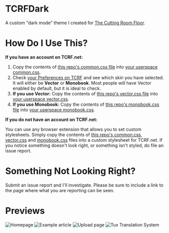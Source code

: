 # TCRFDark
A custom "dark mode" theme I created for [The Cutting Room Floor](https://tcrf.net).

# How Do I Use This?
**If you have an account on TCRF.net:**
1. Copy the contents of [this repo's common.css file](https://raw.githubusercontent.com/TF2CutContentWiki/TCRFDark/main/common.css) into [your userspace common.css](https://tcrf.net/Special:MyPage/common.css).
2. Check [your Preferences on TCRF](https://tcrf.net/Special:Preferences#mw-prefsection-rendering) and see which skin you have selected. It will either be **Vector** or **Monobook**. Most people will have Vector enabled by default, but it is ideal to check.
3. **If you use Vector:** Copy the contents of [this repo's vector.css file](https://raw.githubusercontent.com/TF2CutContentWiki/TCRFDark/main/vector.css) into [your userspace vector.css](https://tcrf.net/Special:MyPage/vector.css).
4. **If you use Monobook:** Copy the contents of [this repo's monobook.css file](https://raw.githubusercontent.com/TF2CutContentWiki/TCRFDark/main/monobook.css) into [your userspace monobook.css](https://tcrf.net/Special:MyPage/monobook.css).

**If you do not have an account on TCRF.net:**

You can use any browser extension that allows you to set custom stylesheets. Simply copy the contents of [this repo's common.css](https://raw.githubusercontent.com/TF2CutContentWiki/TCRFDark/main/common.css), [vector.css](https://raw.githubusercontent.com/TF2CutContentWiki/TCRFDark/main/vector.css) and [monobook.css](https://raw.githubusercontent.com/TF2CutContentWiki/TCRFDark/main/monobook.css) files into a custom stylesheet for TCRF.net.
If you notice something doesn't look right, or something isn't styled, do file an issue report.

# Something Not Looking Right?
Submit an issue report and I'll investigate. Please be sure to include a link to the page where what you are reporting can be seen.

# Previews
![Homepage](https://raw.githubusercontent.com/404UNFca/TCRFDark/main/preview-homepage.png)
![Example article](https://raw.githubusercontent.com/404UNFca/TCRFDark/main/preview-article.png)
![Upload page](https://raw.githubusercontent.com/404UNFca/TCRFDark/main/preview-upload.png)
![Tux Translation System](https://raw.githubusercontent.com/404UNFca/TCRFDark/main/preview-translate.png)
